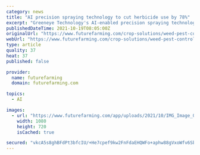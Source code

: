 ```yaml
---
category: news
title: "AI precision spraying technology to cut herbicide use by 78%"
excerpt: "Greeneye Technology's AI-enabled precision spraying technology is to cut herbicide use by 78% and reduce herbicide costs by more than 50%."
publishedDateTime: 2021-10-19T08:05:00Z
originalUrl: "https://www.futurefarming.com/crop-solutions/weed-pest-control/ai-precision-spraying-technology-to-cut-herbicide-use-by-78/"
webUrl: "https://www.futurefarming.com/crop-solutions/weed-pest-control/ai-precision-spraying-technology-to-cut-herbicide-use-by-78/"
type: article
quality: 37
heat: 37
published: false

provider:
  name: futurefarming
  domain: futurefarming.com

topics:
  - AI

images:
  - url: "https://www.futurefarming.com/app/uploads/2021/10/IMG_Image_050.jpg"
    width: 1080
    height: 720
    isCached: true

secured: "vkcA5s8ghBFdPt3bfcIU/+He7cpef9kw2FnFdaEHQWFo+aphw88gVxoWfv6Sb49dYYmCJB5youFS10dnu7EI9qatjRi9GEMH09KZ9lfOKb0YSZVPoQXfQznsY2gcfdin1+eZLgGaCw/mf1ni5l4v+OkyBjHWPpsp4Eb6EsQCvRo+RFhULNGV+Kl8M82QSuO2pdeucEXJ9ioTafyltew0HmEoTi72z6jIuYxfc3Kb6fW6SrCs2Xmq6u78Jmylo7Vna55FGVqrJ/czyJJFCIqnVpU/W8FKRt1KaHnpTwliYEF8aZK88s304hBwTBotP9qESUvLKt3dH7fJiYXHXBDZF+692ELCkaFGjE9J237/DfM=;2UrHdCiQclaDQ9EgjUWAcg=="
---
```



